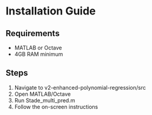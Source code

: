 # Installation Guide

## Requirements
- MATLAB or Octave
- 4GB RAM minimum

## Steps
1. Navigate to v2-enhanced-polynomial-regression/src
2. Open MATLAB/Octave
3. Run Stade_multi_pred.m
4. Follow the on-screen instructions